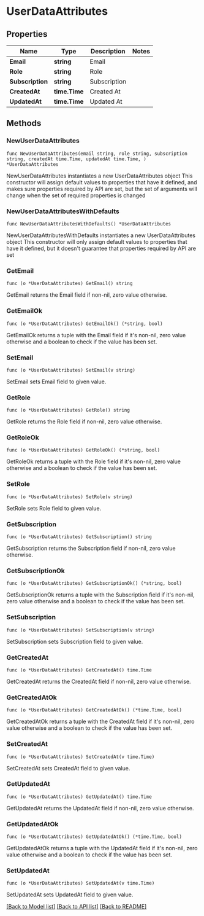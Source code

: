 # UserDataAttributes

## Properties

Name | Type | Description | Notes
------------ | ------------- | ------------- | -------------
**Email** | **string** | Email | 
**Role** | **string** | Role | 
**Subscription** | **string** | Subscription | 
**CreatedAt** | **time.Time** | Created At | 
**UpdatedAt** | **time.Time** | Updated At | 

## Methods

### NewUserDataAttributes

`func NewUserDataAttributes(email string, role string, subscription string, createdAt time.Time, updatedAt time.Time, ) *UserDataAttributes`

NewUserDataAttributes instantiates a new UserDataAttributes object
This constructor will assign default values to properties that have it defined,
and makes sure properties required by API are set, but the set of arguments
will change when the set of required properties is changed

### NewUserDataAttributesWithDefaults

`func NewUserDataAttributesWithDefaults() *UserDataAttributes`

NewUserDataAttributesWithDefaults instantiates a new UserDataAttributes object
This constructor will only assign default values to properties that have it defined,
but it doesn't guarantee that properties required by API are set

### GetEmail

`func (o *UserDataAttributes) GetEmail() string`

GetEmail returns the Email field if non-nil, zero value otherwise.

### GetEmailOk

`func (o *UserDataAttributes) GetEmailOk() (*string, bool)`

GetEmailOk returns a tuple with the Email field if it's non-nil, zero value otherwise
and a boolean to check if the value has been set.

### SetEmail

`func (o *UserDataAttributes) SetEmail(v string)`

SetEmail sets Email field to given value.


### GetRole

`func (o *UserDataAttributes) GetRole() string`

GetRole returns the Role field if non-nil, zero value otherwise.

### GetRoleOk

`func (o *UserDataAttributes) GetRoleOk() (*string, bool)`

GetRoleOk returns a tuple with the Role field if it's non-nil, zero value otherwise
and a boolean to check if the value has been set.

### SetRole

`func (o *UserDataAttributes) SetRole(v string)`

SetRole sets Role field to given value.


### GetSubscription

`func (o *UserDataAttributes) GetSubscription() string`

GetSubscription returns the Subscription field if non-nil, zero value otherwise.

### GetSubscriptionOk

`func (o *UserDataAttributes) GetSubscriptionOk() (*string, bool)`

GetSubscriptionOk returns a tuple with the Subscription field if it's non-nil, zero value otherwise
and a boolean to check if the value has been set.

### SetSubscription

`func (o *UserDataAttributes) SetSubscription(v string)`

SetSubscription sets Subscription field to given value.


### GetCreatedAt

`func (o *UserDataAttributes) GetCreatedAt() time.Time`

GetCreatedAt returns the CreatedAt field if non-nil, zero value otherwise.

### GetCreatedAtOk

`func (o *UserDataAttributes) GetCreatedAtOk() (*time.Time, bool)`

GetCreatedAtOk returns a tuple with the CreatedAt field if it's non-nil, zero value otherwise
and a boolean to check if the value has been set.

### SetCreatedAt

`func (o *UserDataAttributes) SetCreatedAt(v time.Time)`

SetCreatedAt sets CreatedAt field to given value.


### GetUpdatedAt

`func (o *UserDataAttributes) GetUpdatedAt() time.Time`

GetUpdatedAt returns the UpdatedAt field if non-nil, zero value otherwise.

### GetUpdatedAtOk

`func (o *UserDataAttributes) GetUpdatedAtOk() (*time.Time, bool)`

GetUpdatedAtOk returns a tuple with the UpdatedAt field if it's non-nil, zero value otherwise
and a boolean to check if the value has been set.

### SetUpdatedAt

`func (o *UserDataAttributes) SetUpdatedAt(v time.Time)`

SetUpdatedAt sets UpdatedAt field to given value.



[[Back to Model list]](../README.md#documentation-for-models) [[Back to API list]](../README.md#documentation-for-api-endpoints) [[Back to README]](../README.md)


